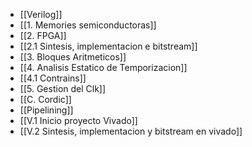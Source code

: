 - [[Verilog]]
- [[1. Memories semiconductoras]]
- [[2. FPGA]]
- [[2.1 Sintesis, implementacion e bitstream]]
- [[3. Bloques Aritmeticos]]
- [[4. Analisis Estatico de Temporizacion]]
- [[4.1 Contrains]]
- [[5. Gestion del Clk]]
- [[C. Cordic]]
- [[Pipelining]]
- [[V.1 Inicio proyecto Vivado]]
- [[V.2 Sintesis, implementacion y bitstream en vivado]]





